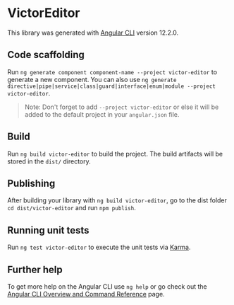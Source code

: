 # VictorEditor

This library was generated with [Angular CLI](https://github.com/angular/angular-cli) version 12.2.0.

## Code scaffolding

Run `ng generate component component-name --project victor-editor` to generate a new component. You can also use `ng generate directive|pipe|service|class|guard|interface|enum|module --project victor-editor`.
> Note: Don't forget to add `--project victor-editor` or else it will be added to the default project in your `angular.json` file. 

## Build

Run `ng build victor-editor` to build the project. The build artifacts will be stored in the `dist/` directory.

## Publishing

After building your library with `ng build victor-editor`, go to the dist folder `cd dist/victor-editor` and run `npm publish`.

## Running unit tests

Run `ng test victor-editor` to execute the unit tests via [Karma](https://karma-runner.github.io).

## Further help

To get more help on the Angular CLI use `ng help` or go check out the [Angular CLI Overview and Command Reference](https://angular.io/cli) page.

